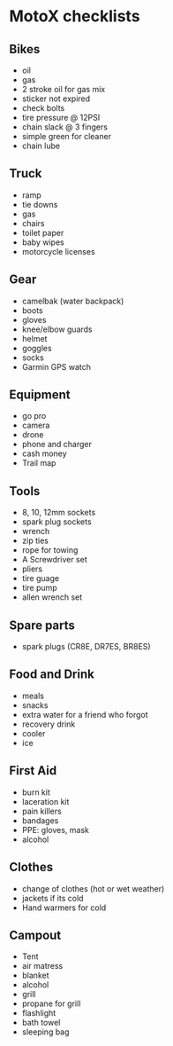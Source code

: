# MotoX checklists

## Bikes
- oil
- gas
- 2 stroke oil for gas mix
- sticker not expired
- check bolts
- tire pressure @ 12PSI
- chain slack @ 3 fingers
- simple green for cleaner
- chain lube

## Truck
- ramp
- tie downs
- gas
- chairs
- toilet paper
- baby wipes
- motorcycle licenses

## Gear
- camelbak (water backpack)
- boots
- gloves
- knee/elbow guards
- helmet
- goggles
- socks
- Garmin GPS watch

## Equipment
- go pro
- camera
- drone
- phone and charger
- cash money
- Trail map

## Tools
- 8, 10, 12mm sockets
- spark plug sockets
- wrench
- zip ties
- rope for towing
- A Screwdriver set
- pliers
- tire guage
- tire pump
- allen wrench set

## Spare parts
- spark plugs (CR8E, DR7ES, BR8ES)

## Food and Drink
- meals
- snacks
- extra water for a friend who forgot
- recovery drink
- cooler
- ice

## First Aid
- burn kit
- laceration kit
- pain killers
- bandages
- PPE: gloves, mask
- alcohol

## Clothes
- change of clothes (hot or wet weather)
- jackets if its cold
- Hand warmers for cold

## Campout
- Tent
- air matress
- blanket
- alcohol
- grill
- propane for grill
- flashlight
- bath towel
- sleeping bag
